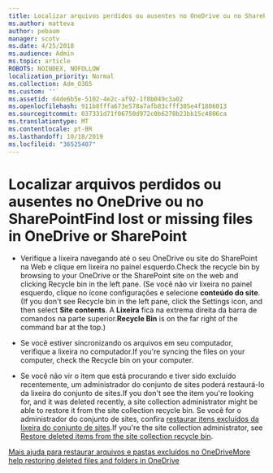 ```yaml
---
title: Localizar arquivos perdidos ou ausentes no OneDrive ou no SharePoint
ms.author: matteva
author: pebaum
manager: scotv
ms.date: 4/25/2018
ms.audience: Admin
ms.topic: article
ROBOTS: NOINDEX, NOFOLLOW
localization_priority: Normal
ms.collection: Adm_O365
ms.custom: ''
ms.assetid: d4de6b5e-5102-4e2c-af92-1f8b049c3a02
ms.openlocfilehash: 911b8fffa673e578a7afb83cfff305e4f1806013
ms.sourcegitcommit: 037331d71f06750d972c0b6278b23bb15c4806ca
ms.translationtype: MT
ms.contentlocale: pt-BR
ms.lasthandoff: 10/18/2019
ms.locfileid: "36525407"
---
```

# <a name="find-lost-or-missing-files-in-onedrive-or-sharepoint"></a><span data-ttu-id="45502-102">Localizar arquivos perdidos ou ausentes no OneDrive ou no SharePoint</span><span class="sxs-lookup"><span data-stu-id="45502-102">Find lost or missing files in OneDrive or SharePoint</span></span>

- <span data-ttu-id="45502-103">Verifique a lixeira navegando até o seu OneDrive ou site do SharePoint na Web e clique em lixeira no painel esquerdo.</span><span class="sxs-lookup"><span data-stu-id="45502-103">Check the recycle bin by browsing to your OneDrive or the SharePoint site on the web and clicking Recycle bin in the left pane.</span></span> <span data-ttu-id="45502-104">(Se você não vir lixeira no painel esquerdo, clique no ícone configurações e selecione **conteúdo do site**.</span><span class="sxs-lookup"><span data-stu-id="45502-104">(If you don't see Recycle bin in the left pane, click the Settings icon, and then select **Site contents**.</span></span> <span data-ttu-id="45502-105">A **Lixeira** fica na extrema direita da barra de comandos na parte superior.</span><span class="sxs-lookup"><span data-stu-id="45502-105">**Recycle Bin** is on the far right of the command bar at the top.)</span></span> 
    
- <span data-ttu-id="45502-106">Se você estiver sincronizando os arquivos em seu computador, verifique a lixeira no computador.</span><span class="sxs-lookup"><span data-stu-id="45502-106">If you're syncing the files on your computer, check the Recycle bin on your computer.</span></span> 
    
- <span data-ttu-id="45502-107">Se você não vir o item que está procurando e tiver sido excluído recentemente, um administrador do conjunto de sites poderá restaurá-lo da lixeira do conjunto de sites.</span><span class="sxs-lookup"><span data-stu-id="45502-107">If you don't see the item you're looking for, and it was deleted recently, a site collection administrator might be able to restore it from the site collection recycle bin.</span></span> <span data-ttu-id="45502-108">Se você for o administrador do conjunto de sites, confira [restaurar itens excluídos da lixeira do conjunto de sites](https://go.microsoft.com/fwlink/?linkid=866439).</span><span class="sxs-lookup"><span data-stu-id="45502-108">If you're the site collection administrator, see [Restore deleted items from the site collection recycle bin](https://go.microsoft.com/fwlink/?linkid=866439).</span></span>
    
[<span data-ttu-id="45502-109">Mais ajuda para restaurar arquivos e pastas excluídos no OneDrive</span><span class="sxs-lookup"><span data-stu-id="45502-109">More help restoring deleted files and folders in OneDrive</span></span>](https://go.microsoft.com/fwlink/?linkid=872872)
  


